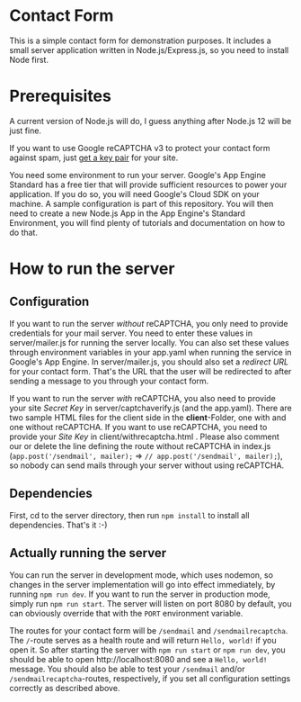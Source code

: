 # Contact Form
This is a simple contact form for demonstration purposes. It includes a small server application written in Node.js/Express.js, so you need to install Node first.

# Prerequisites
A current version of Node.js will do, I guess anything after Node.js 12 will be just fine. 

If you want to use Google reCAPTCHA v3 to protect your contact form against spam, just [get a key pair](https://g.co/recaptcha/v3) for your site.

You need some environment to run your server. Google's App Engine Standard has a free tier that will provide sufficient resources to power your application. If you do so, you will need Google's Cloud SDK on your machine. A sample configuration is part of this repository. You will then need to create a new Node.js App in the App Engine's Standard Environment, you will find plenty of tutorials and documentation on how to do that.

# How to run the server

## Configuration
If you want to run the server *without* reCAPTCHA, you only need to provide credentials for your mail server. You need to enter these values in server/mailer.js for running the server locally. You can also set these values through environment variables in your app.yaml when running the service in Google's App Engine. In server/mailer.js, you should also set a *redirect URL* for your contact form. That's the URL that the user will be redirected to after sending a message to you through your contact form.

If you want to run the server *with* reCAPTCHA, you also need to provide your site *Secret Key* in server/captchaverify.js (and the app.yaml). There are two sample HTML files for the client side in the **client**-Folder, one with and one without reCAPTCHA. If you want to use reCAPTCHA, you need to provide your *Site Key* in client/withrecaptcha.html . Please also comment our or delete the line defining the route without reCAPTCHA in index.js (`app.post('/sendmail', mailer);` => `// app.post('/sendmail', mailer);`), so nobody can send mails through your server without using reCAPTCHA.

## Dependencies
First, cd to the server directory, then run `npm install` to install all dependencies. That's it :-)

## Actually running the server
You can run the server in development mode, which uses nodemon, so changes in the server implementation will go into effect immediately, by running `npm run dev`. If you want to run the server in production mode, simply run `npm run start`. The server will listen on port 8080 by default, you can obviously override that with the `PORT` environment variable.

The routes for your contact form will be `/sendmail` and `/sendmailrecaptcha`. The `/`-route serves as a health route and will return `Hello, world!` if you open it. So after starting the server with `npm run start` or `npm run dev`, you should be able to open http://localhost:8080 and see a `Hello, world!` message. You should also be able to test your `/sendmail` and/or `/sendmailrecaptcha`-routes, respectively, if you set all configuration settings correctly as described above.
